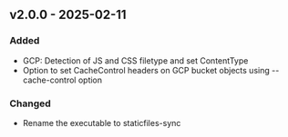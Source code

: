 ## v2.0.0 - 2025-02-11
### Added
* GCP: Detection of JS and CSS filetype and set ContentType
* Option to set CacheControl headers on GCP bucket objects using --cache-control option
### Changed
* Rename the executable to staticfiles-sync
